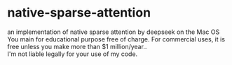 # native-sparse-attention
an implementation of native sparse attention by deepseek on the Mac OS
You main for educational purpose free of charge. For commercial uses, it is free unless you make more than $1 million/year..  
I'm not liable legally for your use of my code.
